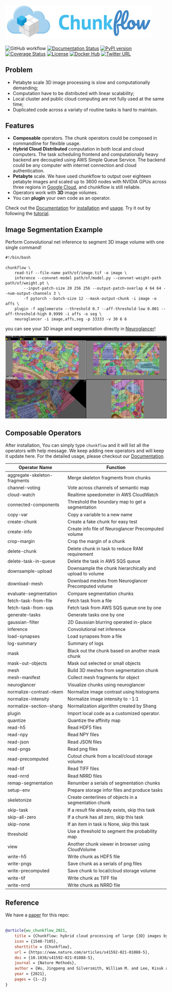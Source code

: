 ![alt text](https://github.com/seung-lab/chunkflow/blob/master/docs/logo/RGB_web/Chunkflow_logo_RBG.jpg?raw=true)
----------------------
![GitHub workflow](https://github.com/seung-lab/chunkflow/actions/workflows/.github/workflows/python-app.yml/badge.svg)
[![Documentation Status](https://readthedocs.org/projects/pychunkflow/badge/?version=latest)](https://pychunkflow.readthedocs.io/en/latest/?badge=latest)
[![PyPI version](https://badge.fury.io/py/chunkflow.svg)](https://badge.fury.io/py/chunkflow)
[![Coverage Status](https://coveralls.io/repos/github/seung-lab/chunkflow/badge.svg?branch=master)](https://coveralls.io/github/seung-lab/chunkflow?branch=master)
[![License](https://img.shields.io/badge/License-Apache%202.0-blue.svg)](https://opensource.org/licenses/Apache-2.0)
[![Docker Hub](https://img.shields.io/badge/docker-ready-blue.svg)](https://hub.docker.com/r/seunglab/chunkflow)
[![Twitter URL](https://img.shields.io/twitter/url?style=social&url=https%3A%2F%2Ftwitter.com%2Fjingpeng_wu)](https://twitter.com/jingpeng_wu)
<!---[![Docker Build Status](https://img.shields.io/docker/cloud/build/seunglab/chunkflow.svg)]#(https://hub.docker.com/r/seunglab/chunkflow)--->
<!-- [![Build Status](https://travis-ci.org/seung-lab/chunkflow.svg?branch=master)](https://travis-ci.org/seung-lab/chunkflow) -->

## Problem 
- Petabyte scale 3D image processing is slow and computationally demanding;
- Computation have to be distributed with linear scalability;
- Local cluster and public cloud computing are not fully used at the same time;
- Duplicated code across a variaty of routine tasks is hard to maintain.

## Features
- **Composable** operators. The chunk operators could be composed in commandline for flexible usage.
- **Hybrid Cloud Distributed** computation in both local and cloud computers. The task scheduling frontend and computationally heavy backend are decoupled using AWS Simple Queue Service. The backend could be any computer with internet connection and cloud authentication.
- **Petabyte** scale. We have used chunkflow to output over eighteen petabyte images and scaled up to 3600 nodes with NVIDIA GPUs across three regions in [Google Cloud](https://cloud.google.com/), and chunkflow is still reliable.
- Operators work with **3D** image volumes.
- You can **plugin** your own code as an operator.

Check out the [Documentation](https://pychunkflow.readthedocs.io/en/latest/index.html) for [installation](https://pychunkflow.readthedocs.io/en/latest/install.html) and [usage](https://pychunkflow.readthedocs.io/en/latest/tutorial.html). Try it out by following the [tutorial](https://pychunkflow.readthedocs.io/en/latest/tutorial.html). 

## Image Segmentation Example
Perform Convolutional net inference to segment 3D image volume with one single command!

```shell
#!/bin/bash

chunkflow \
    read-tif --file-name path/of/image.tif -o image \
    inference --convnet-model path/of/model.py --convnet-weight-path path/of/weight.pt \
        --input-patch-size 20 256 256 --output-patch-overlap 4 64 64 --num-output-channels 3 \
        -f pytorch --batch-size 12 --mask-output-chunk -i image -o affs \
    plugin -f agglomerate --threshold 0.7 --aff-threshold-low 0.001 --aff-threshold-high 0.9999 -i affs -o seg \
    neuroglancer -i image,affs,seg -p 33333 -v 30 6 6
```
you can see your 3D image and segmentation directly in [Neuroglancer](https://github.com/google/neuroglancer)!

![Image_Segmentation](https://github.com/seung-lab/chunkflow/blob/master/docs/source/_static/image/image_seg.png)

## Composable Operators
After installation, You can simply type `chunkflow` and it will list all the operators with help message. We keep adding new operators and will keep it update here. For the detailed usage, please checkout our [Documentation](https://pychunkflow.readthedocs.io/en/latest/).

| Operator Name   | Function |
| --------------- | -------- |
| aggregate-skeleton-fragments| Merge skeleton fragments from chunks |
| channel-voting  | Vote across channels of semantic map |
| cloud-watch     | Realtime speedometer in AWS CloudWatch |
| connected-components | Threshold the boundary map to get a segmentation |
| copy-var        | Copy a variable to a new name |
| create-chunk    | Create a fake chunk for easy test |
| create-info     | Create info file of Neuroglancer Precomputed volume |
| crop-margin     | Crop the margin of a chunk |
| delete-chunk    | Delete chunk in task to reduce RAM requirement |
| delete-task-in-queue | Delete the task in AWS SQS queue |
| downsample-upload | Downsample the chunk hierarchically and upload to volume |
| download-mesh   | Download meshes from Neuroglancer Precomputed volume |
| evaluate-segmentation | Compare segmentation chunks |
| fetch-task-from-file | Fetch task from a file |
| fetch-task-from-sqs | Fetch task from AWS SQS queue one by one |
| generate-tasks  | Generate tasks one by one |
| gaussian-filter | 2D Gaussian blurring operated in-place |
| inference       | Convolutional net inference |
| load-synapses   | Load synapses from a file |
| log-summary     | Summary of logs |
| mask            | Black out the chunk based on another mask chunk |
| mask-out-objects| Mask out selected or small objects |
| mesh            | Build 3D meshes from segmentation chunk |
| mesh-manifest   | Collect mesh fragments for object |
| neuroglancer    | Visualize chunks using neuroglancer |
| normalize-contrast-nkem | Normalize image contrast using histograms |
| normalize-intensity | Normalize image intensity to -1:1 |
| normalize-section-shang | Normalization algorithm created by Shang |
| plugin          | Import local code as a customized operator. |
| quantize        | Quantize the affinity map |
| read-h5         | Read HDF5 files |
| read-npy        | Read NPY files |
| read-json       | Read JSON files |
| read-pngs       | Read png files |
| read-precomputed| Cutout chunk from a local/cloud storage volume |
| read-tif        | Read TIFF files |
| read-nrrd       | Read NRRD files |
| remap-segmentation | Renumber a serials of segmentation chunks |
| setup-env       | Prepare storage infor files and produce tasks |
| skeletonize     | Create centerlines of objects in a segmentation chunk |
| skip-task  	  | If a result file already exists, skip this task |
| skip-all-zero   | If a chunk has all zero, skip this task |	
| skip-none       | If an item in task is None, skip this task |	
| threshold       | Use a threshold to segment the probability map |
| view            | Another chunk viewer in browser using CloudVolume |
| write-h5        | Write chunk as HDF5 file |
| write-pngs      | Save chunk as a serials of png files |
| write-precomputed| Save chunk to local/cloud storage volume |
| write-tif       | Write chunk as TIFF file |
| write-nrrd      | Write chunk as NRRD file |



## Reference
We have a [paper](https://www.nature.com/articles/s41592-021-01088-5) for this repo: 
```bibtex

@article{wu_chunkflow_2021,
	title = {Chunkflow: hybrid cloud processing of large {3D} images by convolutional nets},
	issn = {1548-7105},
	shorttitle = {Chunkflow},
	url = {https://www.nature.com/articles/s41592-021-01088-5},
	doi = {10.1038/s41592-021-01088-5},
	journal = {Nature Methods},
	author = {Wu, Jingpeng and Silversmith, William M. and Lee, Kisuk and Seung, H. Sebastian},
	year = {2021},
	pages = {1--2}
}
```
